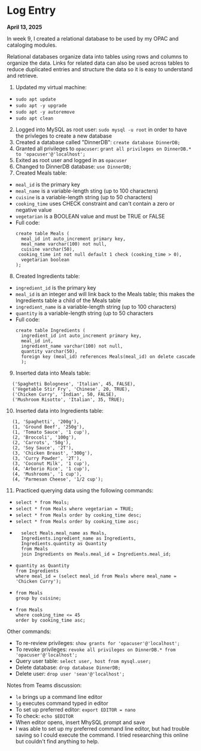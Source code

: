 # Log Entry

**April 13, 2025**

In week 9, I created a relational database to be used by my OPAC and cataloging modules. 

Relational databases organize data into tables using rows and columns to organize the data. Links for related data can also be used across tables to reduce duplicated entries and structure the data so it is easy to understand and retrieve. 

1. Updated my virtual machine:
  * `sudo apt update`
  * `sudo apt -y upgrade`
  * `sudo apt -y autoremove`
  * `sudo apt clean`
2. Logged into MySQL as root user: `sudo mysql -u root` in order to have the privleges to create a new database
3. Created a database called "DinnerDB": `create database DinnerDB;`
4. Granted all privileges to `opacuser`: `grant all privileges on DinnerDB.* to 'opacuser'@'localhost';`
5. Exited as root user and logged in as `opacuser`
6. Changed to DinnerDB database: `use DinnerDB;`
7. Created Meals table:
  * `meal_id` is the primary key
  * `meal_name` is a variable-length sting (up to 100 characters)
  * `cuisine` is a variable-length string (up to 50 characters)
  * `cooking_time` uses CHECK constraint and can't contain a zero or negative value
  * `vegetarian` is a BOOLEAN value and must be TRUE or FALSE
  * Full code:
    ```
    create table Meals (
      meal_id int auto_increment primary key,
      meal_name varchar(100) not null,
      cuisine varchar(50),
     cooking_time int not null default 1 check (cooking_time > 0),
      vegetarian boolean
    ); 
    ```
8. Created Ingredients table:
  * `ingredient_id` is the primary key
  * `meal_id` is an integer and will link back to the Meals table; this makes the Ingredients table a child of the Meals table
  * `ingredient_name` is a variable-length string (up to 100 characters)
  * `quantity` is a variable-length string (up to 50 characters
  * Full code:
    ```
    create table Ingredients (
      ingredient_id int auto_increment primary key,
      meal_id int,
      ingredient_name varchar(100) not null,
      quantity varchar(50),
      foreign key (meal_id) references Meals(meal_id) on delete cascade
      );
      ```
9. Inserted data into Meals table:
  ```  insert into Meals (meal_name, cuisine, cooking_time, vegetarian) values
    ('Spaghetti Bolognese', 'Italian', 45, FALSE),
    ('Vegetable Stir Fry', 'Chinese', 20, TRUE),
    ('Chicken Curry', 'Indian', 50, FALSE),
    ('Mushroom Risotto', 'Italian', 35, TRUE);
  ```
10. Inserted data into Ingredients table:
  ``` insert into Ingredients (meal_id, ingredient_name, quantity) values
    (1, 'Spaghetti', '200g'),
    (1, 'Ground Beef', '250g'),
    (1, 'Tomato Sauce', '1 cup'),
    (2, 'Broccoli', '100g'),
    (2, 'Carrots', '50g'),
    (2, 'Soy Sauce', '2T'),
    (3, 'Chicken Breast', '300g'),
    (3, 'Curry Powder', '2T'),
    (3, 'Coconut Milk', '1 cup'),
    (4, 'Arborio Rice', '1 cup'),
    (4, 'Mushrooms', '1 cup'),
    (4, 'Parmesan Cheese', '1/2 cup');
   ```
11. Practiced querying data using the following commands:
  *  `select * from Meals;`
  *  `select * from Meals where vegetarian = TRUE;`
  *  `select * from Meals order by cooking_time desc;`
  *  `select * from Meals order by cooking_time asc; `
  *  ```
       select Meals.meal_name as Meals,
       Ingredients.ingredient_name as Ingredients,
       Ingredients.quantity as Quantity
       from Meals
       join Ingredients on Meals.meal_id = Ingredients.meal_id;
     ```
  * ``` select ingredient_name as Ingredients,
    quantity as Quantity
    from Ingredients 
    where meal_id = (select meal_id from Meals where meal_name = 'Chicken Curry');
    ```
  * ``` select cuisine, count(*) as meal_count 
    from Meals
    group by cuisine;
    ```
  * ```select meal_name, cooking_time 
    from Meals 
    where cooking_time <= 45
    order by cooking_time asc;
    ```

Other commands:
  * To re-review privileges: `show grants for 'opacuser'@'localhost';`
  * To revoke privileges: `revoke all privileges on DinnerDB.* from 'opacuser'@'localhost';`
  * Query user table: `select user, host from mysql.user;`
  * Delete database: `drop database DinnerDB;`
  * Delete user: `drop user 'sean'@'localhost';`

Notes from Teams discussion:
  * `le` brings up a command line editor
  * `lg` executes command typed in editor
  * To set up preferred editor: `export EDITOR = nano`
  * To check: `echo $EDITOR`
  * When editor opens, insert MhySQL prompt and save
  * I was able to set up my preferred command line editor, but had trouble saving so I could execute the command. I tried researching this online but couldn't find anything to help.
  
